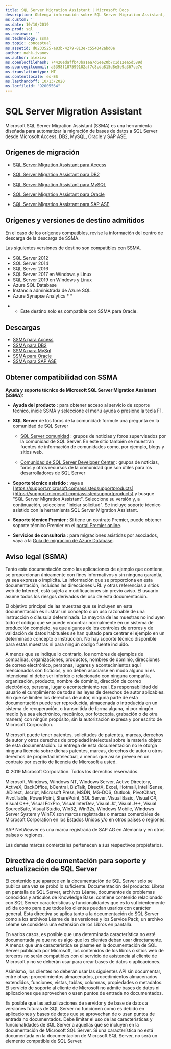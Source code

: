 ```yaml
---
title: SQL Server Migration Assistant | Microsoft Docs
description: Obtenga información sobre SQL Server Migration Assistant, una herramienta que automatiza la migración de bases de datos a SQL Server de Microsoft Access, DB2, MySQL, Oracle y SAP ASE.
ms.custom: ''
ms.date: 10/10/2019
ms.prod: sql
ms.reviewer: ''
ms.technology: ssma
ms.topic: conceptual
ms.assetid: d0233525-a83b-4279-813e-c554042abd0e
author: nahk-ivanov
ms.author: alexiva
ms.openlocfilehash: 74420edaffb43ba1ea7d6ee20b7c1d12ea5d589d
ms.sourcegitcommit: a5398f107599102af7c8cda815d8e5e9a367ce7e
ms.translationtype: MT
ms.contentlocale: es-ES
ms.lasthandoff: 10/13/2020
ms.locfileid: "92005564"
---
```

# <a name="sql-server-migration-assistant"></a>SQL Server Migration Assistant

Microsoft SQL Server Migration Assistant (SSMA) es una herramienta diseñada para automatizar la migración de bases de datos a SQL Server desde Microsoft Access, DB2, MySQL, Oracle y SAP ASE.  
  
## <a name="migration-sources"></a>Orígenes de migración  
  
- [SQL Server Migration Assistant para Access](../ssma/access/sql-server-migration-assistant-for-access-accesstosql.md)  
  
- [SQL Server Migration Assistant para DB2](../ssma/db2/sql-server-migration-assistant-for-db2-db2tosql.md)  
  
- [SQL Server Migration Assistant para MySQL](../ssma/mysql/sql-server-migration-assistant-for-mysql-mysqltosql.md)  
  
- [SQL Server Migration Assistant para Oracle](../ssma/oracle/sql-server-migration-assistant-for-oracle-oracletosql.md)  
  
- [SQL Server Migration Assistant para SAP ASE](../ssma/sybase/sql-server-migration-assistant-for-sybase-sybasetosql.md)  

## <a name="supported-sources-and-target-versions"></a>Orígenes y versiones de destino admitidos

En el caso de los orígenes compatibles, revise la información del centro de descarga de la descarga de SSMA.

Las siguientes versiones de destino son compatibles con SSMA.

- SQL Server 2012
- SQL Server 2014
- SQL Server 2016
- SQL Server 2017 en Windows y Linux
- SQL Server 2019 en Windows y Linux
- Azure SQL Database
- Instancia administrada de Azure SQL
- Azure Synapse Analytics * *

* * Este destino solo es compatible con SSMA para Oracle.

## <a name="downloads"></a>Descargas

- [SSMA para Access](https://aka.ms/ssmaforaccess)
- [SSMA para DB2](https://aka.ms/ssmafordb2)
- [SSMA para MySql](https://aka.ms/ssmaformysql)
- [SSMA para Oracle](https://aka.ms/ssmafororacle)
- [SSMA para SAP ASE](https://aka.ms/ssmaforsybase)
 
## <a name="getting-ssma-support"></a>Obtener compatibilidad con SSMA  

**Ayuda y soporte técnico de Microsoft SQL Server Migration Assistant (SSMA):**  
  
- **Ayuda del producto** : para obtener acceso al servicio de soporte técnico, inicie SSMA y seleccione el menú ayuda o presione la tecla F1.  
  
- **SQL Server** de los foros de la comunidad: formule una pregunta en la comunidad de SQL Server  
  
  - [SQL Server comunidad](https://go.microsoft.com/fwlink/?LinkId=42455) : grupos de noticias y foros supervisados por la comunidad de SQL Server. En este sitio también se muestran fuentes de información de comunidades como, por ejemplo, blogs y sitios web.  
  
  - [Comunidad de SQL Server Developer Center](https://go.microsoft.com/fwlink/?LinkId=42456) : grupos de noticias, foros y otros recursos de la comunidad que son útiles para los desarrolladores de SQL Server  
  
- **Soporte técnico asistido** : vaya a [https://support.microsoft.com/assistedsupportproducts](https://support.microsoft.com/assistedsupportproducts) y busque "SQL Server Migration Assistant".  Seleccione su versión y, a continuación, seleccione "iniciar solicitud".  Se incluye soporte técnico asistido con la herramienta SQL Server Migration Assistant.  
  
- **Soporte técnico Premier** : Si tiene un contrato Premier, puede obtener soporte técnico Premier en el [portal Premier online](https://premier.microsoft.com/).  
  
- **Servicios de consultoría** : para migraciones asistidas por asociados, vaya a la [Guía de migración de Azure Database](https://datamigration.microsoft.com/).
  
## <a name="legal-notice-ssma"></a>Aviso legal (SSMA)

Tanto esta documentación como las aplicaciones de ejemplo que contiene, se proporcionan únicamente con fines informativos y sin ninguna garantía, ya sea expresa o implícita. La información que se proporciona en esta documentación, incluidas las direcciones URL y otras referencias a sitios web de Internet, está sujeta a modificaciones sin previo aviso. El usuario asume todos los riesgos derivados del uso de esta documentación.  
  
El objetivo principal de las muestras que se incluyen en esta documentación es ilustrar un concepto o un uso razonable de una instrucción o cláusula determinada. La mayoría de las muestras no incluyen todo el código que se puede encontrar normalmente en un sistema de producción completo, ya que algunos de los controles de errores y de validación de datos habituales se han quitado para centrar el ejemplo en un determinado concepto o instrucción. No hay soporte técnico disponible para estas muestras ni para ningún código fuente incluido.  
  
A menos que se indique lo contrario, los nombres de ejemplos de compañías, organizaciones, productos, nombres de dominio, direcciones de correo electrónico, personas, lugares y acontecimientos aquí mencionados son ficticios, y no deben asociarse en modo alguno ni es intencional ni debe ser inferido o relacionado con ninguna compañía, organización, producto, nombre de dominio, dirección de correo electrónico, persona, lugar o acontecimiento real. Es responsabilidad del usuario el cumplimiento de todas las leyes de derechos de autor aplicables. Sin que se limiten los derechos de autor, ninguna parte de esta documentación puede ser reproducida, almacenada o introducida en un sistema de recuperación, o transmitida de forma alguna, ni por ningún medio (ya sea electrónico, mecánico, por fotocopia, grabación o de otra manera) con ningún propósito, sin la autorización expresa y por escrito de Microsoft Corporation.  
  
Microsoft puede tener patentes, solicitudes de patentes, marcas, derechos de autor y otros derechos de propiedad intelectual sobre la materia objeto de esta documentación. La entrega de esta documentación no le otorga ninguna licencia sobre dichas patentes, marcas, derechos de autor u otros derechos de propiedad intelectual, a menos que así se prevea en un contrato por escrito de licencia de Microsoft a usted.  
  
© 2019 Microsoft Corporation. Todos los derechos reservados.  
  
Microsoft, Windows, Windows NT, Windows Server, Active Directory, ActiveX, BackOffice, bCentral, BizTalk, DirectX, Excel, Hotmail, IntelliSense, J/Direct, Jscript, Microsoft Press, MSDN, MS-DOS, Outlook, PivotChart, PivotTable, PowerPoint, SharePoint, SQL Server, Visual Basic, Visual C#, Visual C++, Visual FoxPro, Visual InterDev, Visual J#, Visual J++, Visual SourceSafe, Visual Studio, Win32, Win32s, Windows Mobile, Windows Server System y WinFX son marcas registradas o marcas comerciales de Microsoft Corporation en los Estados Unidos y/o en otros países o regiones.  
  
SAP NetWeaver es una marca registrada de SAP AG en Alemania y en otros países o regiones.  
  
Las demás marcas comerciales pertenecen a sus respectivos propietarios.  
  
## <a name="documentation-policy-for-sql-server-support-and-upgrade"></a>Directiva de documentación para soporte y actualización de SQL Server

El contenido que aparece en la documentación de SQL Server solo se publica una vez se probó lo suficiente. Documentación del producto: Libros en pantalla de SQL Server, archivos Léame, documentos de problemas conocidos y artículos de Knowledge Base: contiene contenido relacionado con SQL Server características y funcionalidades que es lo suficientemente sólida como para que todos los clientes puedan usarlos con carácter general. Esta directiva se aplica tanto a la documentación de SQL Server como a los archivos Léame de las versiones y los Service Pack; un archivo Léame se considera una extensión de los Libros en pantalla.  
  
En varios casos, es posible que una determinada característica no esté documentada ya que no es algo que los clientes deban usar directamente. A menos que una característica se plasme en la documentación de SQL Server publicada por Microsoft, los contenidos de los libros o sitios web de terceros no serán compatibles con el servicio de asistencia al cliente de Microsoft y no se deberán usar para crear bases de datos o aplicaciones.  
  
Asimismo, los clientes no deberán usar las siguientes API sin documentar, entre otras: procedimientos almacenados, procedimientos almacenados extendidos, funciones, vistas, tablas, columnas, propiedades o metadatos. El servicio de soporte al cliente de Microsoft no admite bases de datos ni aplicaciones que aprovechen o usen puntos de entrada no documentados.  
  
Es posible que las actualizaciones de servidor y de base de datos a versiones futuras de SQL Server no funcionen como es debido en aplicaciones y bases de datos que se aprovechan de o usan puntos de entrada no documentados. Debe limitar el uso de las características y funcionalidades de SQL Server a aquellas que se incluyen en la documentación de Microsoft SQL Server. Si una característica no está documentada en la documentación de Microsoft SQL Server, no será un elemento compatible de SQL Server.  
